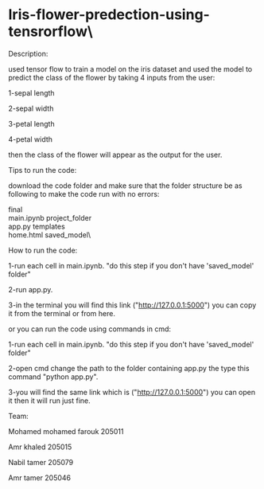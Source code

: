 # Iris-flower-predection-using-tensrorflow\

Description:

used tensor flow to train a model on the iris dataset and used the model to predict the class of the flower by taking 4 inputs from the user:

1-sepal length           

2-sepal width

3-petal length

4-petal width

then the class of the flower will appear as the output for the user.

Tips to run the code:

download the code folder and make sure that the folder structure be as following to make the code run with no errors:


final\
  main.ipynb
  project_folder\
    app.py
    templates\
      home.html 
  saved_model\
  

How to run the code:

1-run each cell in main.ipynb. "do this step if you don't have 'saved_model' folder"

2-run app.py.

3-in the terminal you will find this link ("http://127.0.0.1:5000") you can copy it from the terminal or from here.


or you can run the code using commands in cmd:

1-run each cell in main.ipynb. "do this step if you don't have 'saved_model' folder"

2-open cmd change the path to the folder containing app.py the type this command "python app.py".

3-you will find the same link which is ("http://127.0.0.1:5000") you can open it then it will run just fine.


Team:

Mohamed mohamed farouk 205011

Amr khaled 205015

Nabil tamer 205079

Amr tamer 205046
